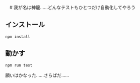 　# 我が名は神龍……どんなテストもひとつだけ自動化してやろう

## インストール

```
npm install
```

## 動かす

```
npm run test
```

願いはかなった……さらばだ……